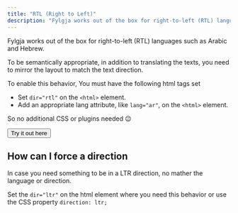 ```yaml
---
title: "RTL (Right to Left)"
description: "Fylgja works out of the box for right-to-left (RTL) languages such as Arabic and Hebrew."
---
```


Fylgja works out of the box for right-to-left (RTL) languages such as Arabic and Hebrew.

To be semantically appropriate, in addition to translating the texts,
you need to mirror the layout to match the text direction.

To enable this behavior, You must have the following html tags set

- Set `dir="rtl"` on the `<html>` element.
- Add an appropriate lang attribute, like `lang="ar"`, on the `<html>` element.

So no additional CSS or plugins needed 😉

<button onclick="document.querySelector('html').getAttribute('dir') !== 'rtl' ? document.querySelector('html').setAttribute('dir', 'rtl') : document.querySelector('html').setAttribute('dir', 'ltr')" class="btn -theme">Try it out here</button>

## How can I force a direction

In case you need something to be in a LTR direction, no mather the language or direction.

Set the `dir="ltr"` on the html element where you need this behavior
or use the CSS property `direction: ltr;`
